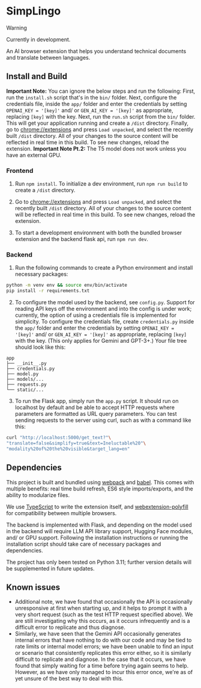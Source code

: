 # SimpLingo
> [!WARNING]
> Currently in development. 

An AI browser extension that helps you understand technical documents and translate between languages.

## Install and Build

**Important Note:** You can ignore the below steps and run the following: First, run the ```install.sh``` script that's in the ```bin/``` folder. Next,  configure the credentials file, inside the ```app/``` folder and enter the credentials by setting ```OPENAI_KEY = '[key]'``` and/ or ```GEN_AI_KEY = '[key]'``` as appropriate, replacing ```[key]``` with the key. Next, run the ```run.sh``` script from the ```bin/``` folder. This will get your application running and create a ```/dist``` directory. Finally, go to [chrome://extensions](chrome://extensions) and press ```Load unpacked```, and select the recently built ```/dist``` directory. All of your changes to the source content will be reflected in real time in this build. To see new changes, reload the extension. 
**Important Note Pt.2:** The T5 model does not work unless you have an external GPU. 

### Frontend
1. Run ```npm install```. To initialize a dev environment, run ```npm run build``` to create a ```/dist``` directory. 

2. Go to [chrome://extensions](chrome://extensions) and press ```Load unpacked```, and select the recently built ```/dist``` directory. All of your changes to the source content will be reflected in real time in this build. To see new changes, reload the extension.

3. To start a development environment with both the bundled browser extension and the backend flask api, run ```npm run dev```. 

### Backend
1. Run the following commands to create a Python environment and install necessary packages:
```sh
python -m venv env && source env/bin/activate
pip install -r requirements.txt
```

2. To configure the model used by the backend, see ```config.py```. Support for reading API keys off the environment and into the config is under work; currently, the option of using a credentials file is implemented for simplicity. To configure the credentials file, create ```credentials.py``` inside the ```app/``` folder and enter the credentials by setting ```OPENAI_KEY = '[key]'``` and/ or ```GEN_AI_KEY = '[key]'``` as appropriate, replacing ```[key]``` with the key. (This only applies for Gemini and GPT-3+.) Your file tree should look like this:
```
app
├── __init__.py
├── credentials.py
├── model.py
├── models/...
├── requests.py
└── static/...
```

3. To run the Flask app, simply run the ```app.py``` script. It should run on localhost by default and be able to accept HTTP requests where parameters are formatted as URL query parameters.
You can test sending requests to the server using curl, such as with a command like this:
```sh
curl "http://localhost:5000/get_text?"\
"translate=false&simplify=true&text=Ineluctable%20"\
"modality%20of%20the%20visible&target_lang=en"
```

## Dependencies

This project is built and bundled using [webpack](https://webpack.js.org) and [babel](https://www.npmjs.com/package/babel-loader). This comes with multiple benefits: real time build refresh, ES6 style imports/exports, and the ability to modularize files. 

We use [TypeScript](https://www.typescriptlang.org) to write the extension itself, and [webextension-polyfill](https://github.com/mozilla/webextension-polyfill) for compatibility between multiple browsers.

The backend is implemented with Flask, and depending on the model used in the backend will require LLM API library support, Hugging Face modules, and/ or GPU support. Following the installation instructions or running the installation script should take care of necessary packages and dependencies. 

The project has only been tested on Python 3.11; further version details will be supplemented in future updates.

## Known issues

- Additional note, we have found that occasionally the API is occasionally unresponsive at first when starting up, and it helps to prompt it with a very short request (such as the test HTTP request specified above). We are still investigating why this occurs, as it occurs infrequently and is a difficult error to replicate and thus diagnose. 
- Similarly, we have seen that the Gemini API occasionally generates internal errors that have nothing to do with our code and may be tied to rate limits or internal model errors; we have been unable to find an input or scenario that consistently replicates this error either, so it is similarly difficult to replicate and diagnose. In the case that it occurs, we have found that simply waiting for a time before trying again seems to help. However, as we have only managed to incur this error once, we're as of yet unsure of the best way to deal with this. 
